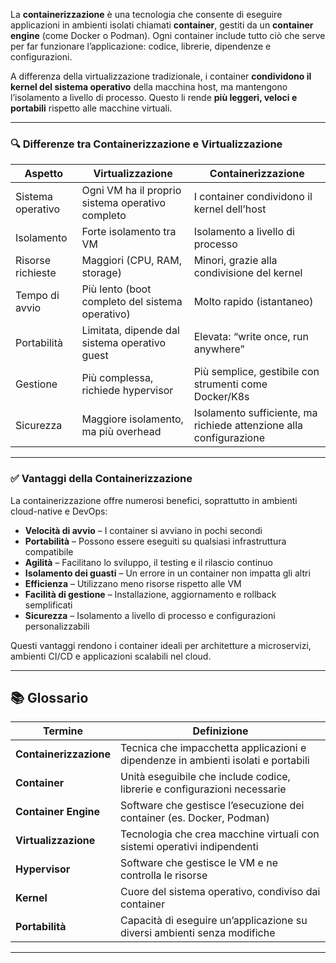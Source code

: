 La **containerizzazione** è una tecnologia che consente di eseguire applicazioni in ambienti isolati chiamati **container**, gestiti da un **container engine** (come Docker o Podman). Ogni container include tutto ciò che serve per far funzionare l’applicazione: codice, librerie, dipendenze e configurazioni.

A differenza della virtualizzazione tradizionale, i container **condividono il kernel del sistema operativo** della macchina host, ma mantengono l’isolamento a livello di processo. Questo li rende **più leggeri, veloci e portabili** rispetto alle macchine virtuali.

---

### 🔍 Differenze tra Containerizzazione e Virtualizzazione

|Aspetto|Virtualizzazione|Containerizzazione|
|---|---|---|
|Sistema operativo|Ogni VM ha il proprio sistema operativo completo|I container condividono il kernel dell’host|
|Isolamento|Forte isolamento tra VM|Isolamento a livello di processo|
|Risorse richieste|Maggiori (CPU, RAM, storage)|Minori, grazie alla condivisione del kernel|
|Tempo di avvio|Più lento (boot completo del sistema operativo)|Molto rapido (istantaneo)|
|Portabilità|Limitata, dipende dal sistema operativo guest|Elevata: “write once, run anywhere”|
|Gestione|Più complessa, richiede hypervisor|Più semplice, gestibile con strumenti come Docker/K8s|
|Sicurezza|Maggiore isolamento, ma più overhead|Isolamento sufficiente, ma richiede attenzione alla configurazione|

---

### ✅ Vantaggi della Containerizzazione

La containerizzazione offre numerosi benefici, soprattutto in ambienti cloud-native e DevOps:

- **Velocità di avvio** – I container si avviano in pochi secondi
- **Portabilità** – Possono essere eseguiti su qualsiasi infrastruttura compatibile
- **Agilità** – Facilitano lo sviluppo, il testing e il rilascio continuo
- **Isolamento dei guasti** – Un errore in un container non impatta gli altri
- **Efficienza** – Utilizzano meno risorse rispetto alle VM
- **Facilità di gestione** – Installazione, aggiornamento e rollback semplificati
- **Sicurezza** – Isolamento a livello di processo e configurazioni personalizzabili

Questi vantaggi rendono i container ideali per architetture a microservizi, ambienti CI/CD e applicazioni scalabili nel cloud.

---

## 📚 Glossario

|Termine|Definizione|
|---|---|
|**Containerizzazione**|Tecnica che impacchetta applicazioni e dipendenze in ambienti isolati e portabili|
|**Container**|Unità eseguibile che include codice, librerie e configurazioni necessarie|
|**Container Engine**|Software che gestisce l’esecuzione dei container (es. Docker, Podman)|
|**Virtualizzazione**|Tecnologia che crea macchine virtuali con sistemi operativi indipendenti|
|**Hypervisor**|Software che gestisce le VM e ne controlla le risorse|
|**Kernel**|Cuore del sistema operativo, condiviso dai container|
|**Portabilità**|Capacità di eseguire un’applicazione su diversi ambienti senza modifiche|

---
